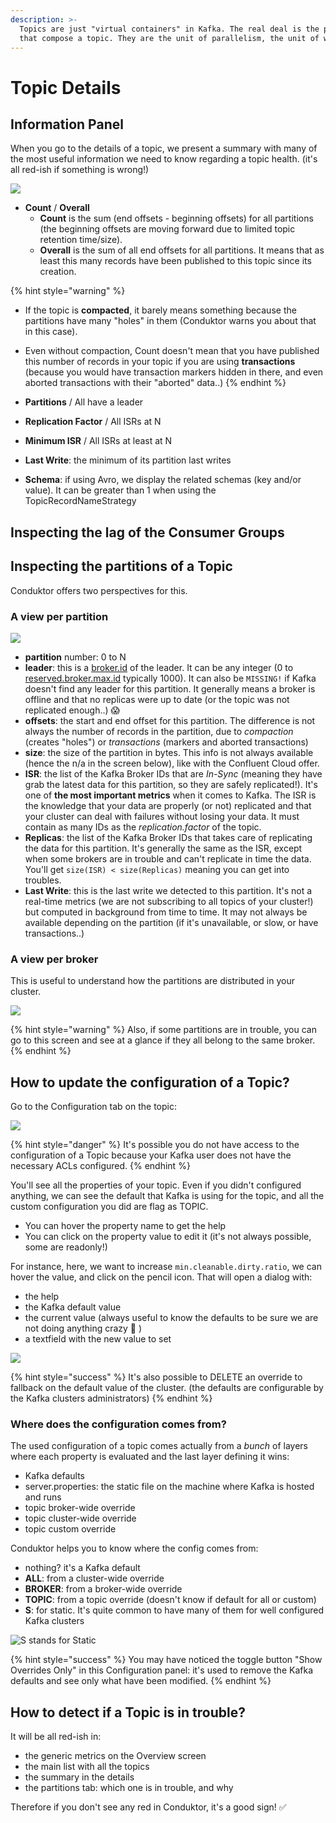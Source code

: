 ```yaml
---
description: >-
  Topics are just "virtual containers" in Kafka. The real deal is the partitions
  that compose a topic. They are the unit of parallelism, the unit of work.
---
```


# Topic Details

## Information Panel

When you go to the details of a topic, we present a summary with many of the most useful information we need to know regarding a topic health. \(it's all red-ish if something is wrong!\)

![](../../.gitbook/assets/screenshot-2020-09-19-at-22.16.54.png)

* **Count** / **Overall**
  * **Count** is the sum \(end offsets - beginning offsets\) for all partitions \(the beginning offsets are moving forward due to limited topic retention time/size\).
  * **Overall** is the sum of all end offsets for all partitions. It means that as least this many records have been published to this topic since its creation.

{% hint style="warning" %}
* If the topic is **compacted**, it barely means something because the partitions have many "holes" in them \(Conduktor warns you about that in this case\).
* Even without compaction, Count doesn't mean that you have published this number of records in your topic if you are using **transactions** \(because you would have transaction markers hidden in there, and even aborted transactions with their "aborted" data..\)
{% endhint %}

* **Partitions** / All have a leader
* **Replication Factor** / All ISRs at N
* **Minimum ISR** / All ISRs at least at N
* **Last Write**: the minimum of its partition last writes
* **Schema**: if using Avro, we display the related schemas \(key and/or value\). It can be greater than 1 when using the TopicRecordNameStrategy

## Inspecting the lag of the Consumer Groups



## Inspecting the partitions of a Topic

Conduktor offers two perspectives for this.

### A view per partition

![](../../.gitbook/assets/screenshot-2020-09-19-at-22.25.57.png)



* **partition** number: 0 to N
* **leader**: this is a [broker.id](https://kafka.apache.org/documentation/#broker.id) of the leader. It can be any integer \(0 to [reserved.broker.max.id](https://kafka.apache.org/documentation/#reserved.broker.max.id) typically 1000\). It can also be `MISSING!` if Kafka doesn't find any leader for this partition. It generally means a broker is offline and that no replicas were up to date \(or the topic was not replicated enough..\) 😱
* **offsets**: the start and end offset for this partition. The difference is not always the number of records in the partition, due to _compaction_ \(creates "holes"\) or _transactions_ \(markers and aborted transactions\)
* **size**: the size of the partition in bytes. This info is not always available \(hence the n/a in the screen below\), like with the Confluent Cloud offer.
* **ISR**: the list of the Kafka Broker IDs that are _In-Sync_ \(meaning they have grab the latest data for this partition, so they are safely replicated!\). It's one of **the most important metrics** when it comes to Kafka. The ISR is the knowledge that your data are properly \(or not\) replicated and that your cluster can deal with failures without losing your data. It must contain as many IDs as the _replication.factor_ of the topic.
* **Replicas**: the list of the Kafka Broker IDs that takes care of replicating the data for this partition. It's generally the same as the ISR, except when some brokers are in trouble and can't replicate in time the data. You'll get `size(ISR) < size(Replicas)` meaning you can get into troubles.
* **Last Write**: this is the last write we detected to this partition. It's not a real-time metrics \(we are not subscribing to all topics of your cluster!\) but computed in background from time to time. It may not always be available depending on the partition \(if it's unavailable, or slow, or have transactions..\)

### A view per broker

This is useful to understand how the partitions are distributed in your cluster. 

![](../../.gitbook/assets/screenshot-2020-09-19-at-22.26.41.png)

{% hint style="warning" %}
Also, if some partitions are in trouble, you can go to this screen and see at a glance if they all belong to the same broker.
{% endhint %}

## How to update the configuration of a Topic?

Go to the Configuration tab on the topic:

![](../../.gitbook/assets/screenshot-2020-09-20-at-21.57.51.png)

{% hint style="danger" %}
It's possible you do not have access to the configuration of a Topic because your Kafka user does not have the necessary ACLs configured.
{% endhint %}

You'll see all the properties of your topic. Even if you didn't configured anything, we can see the default that Kafka is using for the topic, and all the custom configuration you did are flag as TOPIC.

* You can hover the property name to get the help
* You can click on the property value to edit it \(it's not always possible, some are readonly!\)

For instance, here, we want to increase `min.cleanable.dirty.ratio`, we can hover the value, and click on the pencil icon. That will open a dialog with:

* the help
* the Kafka default value
* the current value \(always useful to know the defaults to be sure we are not doing anything crazy 🤭 \)
* a textfield with the new value to set

![](../../.gitbook/assets/screenshot-2020-09-20-at-22.00.29.png)

{% hint style="success" %}
It's also possible to DELETE an override to fallback on the default value of the cluster. \(the defaults are configurable by the Kafka clusters administrators\)
{% endhint %}

### Where does the configuration comes from?

The used configuration of a topic comes actually from a _bunch_ of layers where each property is evaluated and the last layer defining it wins:

* Kafka defaults
* server.properties: the static file on the machine where Kafka is hosted and runs
* topic broker-wide override
* topic cluster-wide override
* topic custom override

Conduktor helps you to know where the config comes from:

* nothing? it's a Kafka default
* **ALL**: from a cluster-wide override
* **BROKER**: from a broker-wide override
* **TOPIC**: from a topic override \(doesn't know if default for all or custom\)
* **S**: for static. It's quite common to have many of them for well configured Kafka clusters

![S stands for Static](../../.gitbook/assets/screenshot-2020-09-20-at-22.05.30.png)

{% hint style="success" %}
You may have noticed the toggle button "Show Overrides Only" in this Configuration panel: it's used to remove the Kafka defaults and see only what have been modified.
{% endhint %}

## How to detect if a Topic is in trouble?

It will be all red-ish in:

* the generic metrics on the Overview screen
* the main list with all the topics
* the summary in the details
* the partitions tab: which one is in trouble, and why

Therefore if you don't see any red in Conduktor, it's a good sign! ✅



